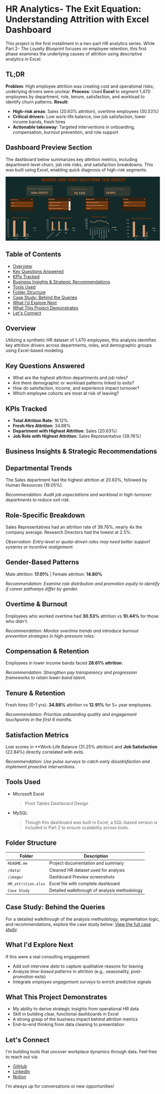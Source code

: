 # HR Analytics- The Exit Equation: Understanding Attrition with Excel Dashboard
This project is the first installment in a two-part HR analytics series. While Part 2- *The Loyalty Blueprint* focuses on employee retention, this first phase examines the underlying causes of attrition using descriptive analytics in Excel.

## TL;DR
**Problem**: High employee attrition was creating cost and operational risks; underlying drivers were unclear.
**Process**: Used **Excel** to segment 1,470 employees by department, role, tenure, satisfaction, and workload to identify churn patterns.
**Result**: 
 * **High-risk areas**: Sales (20.63% attrition), overtime employees (30.53%)
 * **Critical drivers**: Low work-life balance, low job satisfaction, lower income bands, fresh hires
 * **Actionable takeaway**: Targeted interventions in onboarding, compensation, burnout prevention, and role support

## Dashboard Preview Section
The dashboard below summarizes key attrition metrics, including department-level churn, job role risks, and satisfaction breakdowns. This was built using Excel, enabling quick diagnosis of high-risk segments.

![Dashboard Preview](dashboard_preview.png)


## Table of Contents
 - [Overview](#Overview)
 - [Key Questions Answered](#key-questions-answered)
 - [KPIs Tracked](#kpis-tracked)
 - [Business Insights & Strategic Recommendations](#business-insights--strategic-recommendations)
 - [Tools Used](#tools-used)
 - [Folder Structure](#folder-structure)
 - [Case Study: Behind the Queries](#case-study-behind-the-queries)
 - [What I'd Explore Next](#what-id-explore-next)
 - [What This Project Demonstrates](#what-this-project-demonstrates)
 - [Let's Connect](#lets-connect)

## Overview
Utilizing a synthetic HR dataset of 1,470 employees, this analysis identifies key attrition drivers across departments, roles, and demographic groups using Excel-based modeling.

## Key Questions Answered 
 * What are the highest attrition departments and job roles?
 * Are there demographic or workload patterns linked to exits?
 * How do satisfaction, income, and experience impact turnover?
 * Which employee cohorts are most at risk of leaving?

## KPIs Tracked
 * **Total Attrition Rate**: 16.12%
 * **Fresh Hire Attrition**: 34.88%
 * **Department with Highest Attrition**: Sales (20.63%)
 * **Job Role with Highest Attrition**: Sales Representative (39.76%) 

## Business Insights & Strategic Recommendations
## Departmental Trends
The Sales department had the highest attrition at 20.63%, followed by Human Resources (19.05%).

*Recommendation: Audit job expectations and workload in high-turnover departments to reduce exit risk.*

## Role-Specific Breakdown
Sales Representatives had an attrition rate of 39.76%, nearly 4x the company average. Research Directors had the lowest at 2.5%.

*Observation: Entry-level or quota-driven roles may need better support systems or incentive realignment.*

## Gender-Based Patterns
Male attrition: **17.01%** | Female attrition: **14.80%**

*Recommendation: Examine role distribution and promotion equity to identify if career pathways differ by gender.*

## Overtime & Burnout
Employees who worked overtime had **30.53%** attrition vs **10.44%** for those who didn't. 

*Recommendation: Monitor overtime trends and introduce burnout prevention strategies in high-pressure roles.*

## Compensation & Retention 
Employees in lower income bands faced **28.61% attrition**.

*Recommendation: Strengthen pay transparency and progression frameworks to retain lower-band talent.*

## Tenure & Retention 
Fresh hires (0-1 yrs): **34.88%** attrition vs **12.91%** for 5+ year employees.

*Recommendation: Prioritize onboarding quality and engagement touchpoints in the first 6 months.*

## Satisfaction Metrics
Low scores in **Work-Life Balance (31.25% attrition) and **Job Satisfaction** (22.84%) directly correlated with exits.

*Recommendation: Use pulse surveys to catch early dissatisfaction and implement proactive interventions.*

## Tools Used
* Microsoft Excel
  > Pivot Tables Dashboard Design
* MySQL
  > Though this dashboard was built in Excel, a SQL-based version is included in Part 2 to ensure scalability across tools.

## Folder Structure 

| Folder                    | Description                                  |
|---------------------------|----------------------------------------------|
| `README.me`               | Project documentation and summary            |
| `/data/`                  | Cleaned HR dataset used for analysis         |
| `/image/`                 | Dashboard Preview screenshots                |
| `HR_attrition.xlsx`       | Excel file with complete dashboard           | 
| `Case Study`              | Detailed walkthrough of analysis methodology |

## Case Study: Behind the Queries
For a detailed walkthrough of the analysis methodology, segmentation logic, and recommendations, explore the case study below:
[View the full case study](https://docs.google.com/document/d/1UvtNh63Pqlk9doOYvelR3UggBd_6P2AbMk_uvuq11EQ/edit?usp=sharing)

## What I'd Explore Next
If this were a real consulting engagement:
 * Add *exit interview data* to capture qualitative reasons for leaving
 * Analyze *time-based patterns* in attrition (e.g., seasonality, post-promotion exits)
 * Integrate *employee engagement surveys* to enrich predictive signals

## What This Project Demonstrates
 - My ability to derive strategic insights from operational HR data
 - Skill in building clear, functional dashboards in Excel
 - A strong grasp of the business impact behind attrition metrics
 - End-to-end thinking from data cleaning to presentation

## Let's Connect
I'm building tools that uncover workplace dynamics through data. Feel free to reach out via: 
* [GitHub](https://github.com/Shrey0561)
* [LinkedIn](https://www.linkedin.com/in/shreya-srinath-879a66205/)
* [Notion](https://www.notion.so/Data-Analyst-Portfolio-221ebe151fdd801e9445e32590b67758?source=copy_link)

I'm always up for conversations or new opportunities!


